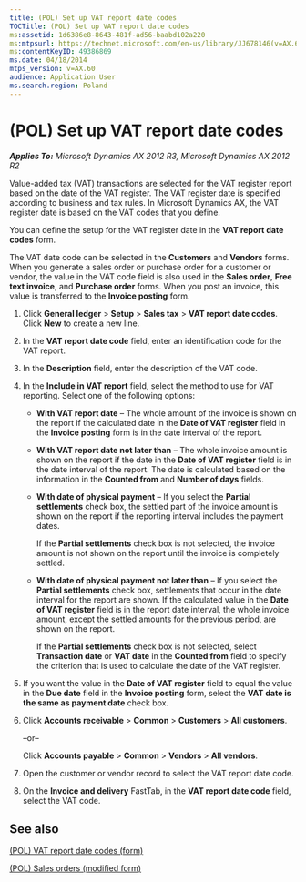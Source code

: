 ```yaml
---
title: (POL) Set up VAT report date codes
TOCTitle: (POL) Set up VAT report date codes
ms:assetid: 1d6386e8-8643-481f-ad56-baabd102a220
ms:mtpsurl: https://technet.microsoft.com/en-us/library/JJ678146(v=AX.60)
ms:contentKeyID: 49386869
ms.date: 04/18/2014
mtps_version: v=AX.60
audience: Application User
ms.search.region: Poland
---
```


# (POL) Set up VAT report date codes 


_**Applies To:** Microsoft Dynamics AX 2012 R3, Microsoft Dynamics AX 2012 R2_

Value-added tax (VAT) transactions are selected for the VAT register report based on the date of the VAT register. The VAT register date is specified according to business and tax rules. In Microsoft Dynamics AX, the VAT register date is based on the VAT codes that you define.

You can define the setup for the VAT register date in the **VAT report date codes** form.

The VAT date code can be selected in the **Customers** and **Vendors** forms. When you generate a sales order or purchase order for a customer or vendor, the value in the VAT code field is also used in the **Sales order**, **Free text invoice**, and **Purchase order** forms. When you post an invoice, this value is transferred to the **Invoice posting** form.

1.  Click **General ledger** \> **Setup** \> **Sales tax** \> **VAT report date codes**. Click **New** to create a new line.

2.  In the **VAT report date code** field, enter an identification code for the VAT report.

3.  In the **Description** field, enter the description of the VAT code.

4.  In the **Include in VAT report** field, select the method to use for VAT reporting. Select one of the following options:
    
      - **With VAT report date** – The whole amount of the invoice is shown on the report if the calculated date in the **Date of VAT register** field in the **Invoice posting** form is in the date interval of the report.
    
      - **With VAT report date not later than** – The whole invoice amount is shown on the report if the date in the **Date of VAT register** field is in the date interval of the report. The date is calculated based on the information in the **Counted from** and **Number of days** fields.
    
      - **With date of physical payment** – If you select the **Partial settlements** check box, the settled part of the invoice amount is shown on the report if the reporting interval includes the payment dates.
        
        If the **Partial settlements** check box is not selected, the invoice amount is not shown on the report until the invoice is completely settled.
    
      - **With date of physical payment not later than** – If you select the **Partial settlements** check box, settlements that occur in the date interval for the report are shown. If the calculated value in the **Date of VAT register** field is in the report date interval, the whole invoice amount, except the settled amounts for the previous period, are shown on the report.
        
        If the **Partial settlements** check box is not selected, select **Transaction date** or **VAT date** in the **Counted from** field to specify the criterion that is used to calculate the date of the VAT register.

5.  If you want the value in the **Date of VAT register** field to equal the value in the **Due date** field in the **Invoice posting** form, select the **VAT date is the same as payment date** check box.

6.  Click **Accounts receivable** \> **Common** \> **Customers** \> **All customers**.
    
    –or–
    
    Click **Accounts payable** \> **Common** \> **Vendors** \> **All vendors**.

7.  Open the customer or vendor record to select the VAT report date code.

8.  On the **Invoice and delivery** FastTab, in the **VAT report date code** field, select the VAT code.

## See also

[(POL) VAT report date codes (form)](https://technet.microsoft.com/en-us/library/jj678227\(v=ax.60\))

[(POL) Sales orders (modified form)](https://technet.microsoft.com/en-us/library/jj678144\(v=ax.60\))

  


